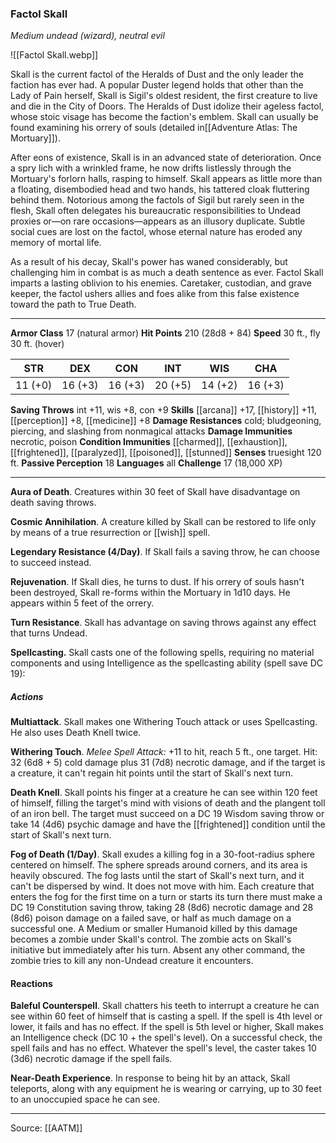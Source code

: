### Factol Skall
_Medium undead (wizard), neutral evil_

![[Factol Skall.webp]]

Skall is the current factol of the Heralds of Dust and the only leader the faction has ever had. A popular Duster legend holds that other than the Lady of Pain herself, Skall is Sigil's oldest resident, the first creature to live and die in the City of Doors. The Heralds of Dust idolize their ageless factol, whose stoic visage has become the faction's emblem. Skall can usually be found examining his orrery of souls (detailed in[[Adventure Atlas: The Mortuary]]).

After eons of existence, Skall is in an advanced state of deterioration. Once a spry lich with a wrinkled frame, he now drifts listlessly through the Mortuary's forlorn halls, rasping to himself. Skall appears as little more than a floating, disembodied head and two hands, his tattered cloak fluttering behind them. Notorious among the factols of Sigil but rarely seen in the flesh, Skall often delegates his bureaucratic responsibilities to Undead proxies or—on rare occasions—appears as an illusory duplicate. Subtle social cues are lost on the factol, whose eternal nature has eroded any memory of mortal life.

As a result of his decay, Skall's power has waned considerably, but challenging him in combat is as much a death sentence as ever. Factol Skall imparts a lasting oblivion to his enemies. Caretaker, custodian, and grave keeper, the factol ushers allies and foes alike from this false existence toward the path to True Death.




---

**Armor Class** 17 (natural armor)
**Hit Points** 210 (28d8 + 84)
**Speed** 30 ft., fly 30 ft. (hover)

| STR     | DEX     | CON     | INT     | WIS     | CHA     |
|---------|---------|---------|---------|---------|---------|
| 11 (+0) | 16 (+3) | 16 (+3) | 20 (+5) | 14 (+2) | 16 (+3) |

**Saving Throws** int +11, wis +8, con +9
**Skills** [[arcana]] +17, [[history]] +11, [[perception]] +8, [[medicine]] +8
**Damage Resistances** cold; bludgeoning, piercing, and slashing from nonmagical attacks
**Damage Immunities** necrotic, poison
**Condition Immunities** [[charmed]], [[exhaustion]], [[frightened]], [[paralyzed]], [[poisoned]], [[stunned]]
**Senses** truesight 120 ft.
**Passive Perception** 18
**Languages** all
**Challenge** 17 (18,000 XP)

---

**Aura of Death**. Creatures within 30 feet of Skall have disadvantage on death saving throws.

**Cosmic Annihilation**. A creature killed by Skall can be restored to life only by means of a true resurrection or [[wish]] spell.

**Legendary Resistance (4/Day)**. If Skall fails a saving throw, he can choose to succeed instead.

**Rejuvenation**. If Skall dies, he turns to dust. If his orrery of souls hasn't been destroyed, Skall re-forms within the Mortuary in 1d10 days. He appears within 5 feet of the orrery.

**Turn Resistance**. Skall has advantage on saving throws against any effect that turns Undead.

**Spellcasting.** Skall casts one of the following spells, requiring no material components and using Intelligence as the spellcasting ability (spell save DC 19):

##### Actions
**Multiattack**. Skall makes one Withering Touch attack or uses Spellcasting. He also uses Death Knell twice.

**Withering Touch**. _Melee Spell Attack:_ +11 to hit, reach 5 ft., one target. Hit: 32 (6d8 + 5) cold damage plus 31 (7d8) necrotic damage, and if the target is a creature, it can't regain hit points until the start of Skall's next turn.

**Death Knell**. Skall points his finger at a creature he can see within 120 feet of himself, filling the target's mind with visions of death and the plangent toll of an iron bell. The target must succeed on a DC 19 Wisdom saving throw or take 14 (4d6) psychic damage and have the [[frightened]] condition until the start of Skall's next turn.

**Fog of Death (1/Day)**. Skall exudes a killing fog in a 30-foot-radius sphere centered on himself. The sphere spreads around corners, and its area is heavily obscured. The fog lasts until the start of Skall's next turn, and it can't be dispersed by wind. It does not move with him. Each creature that enters the fog for the first time on a turn or starts its turn there must make a DC 19 Constitution saving throw, taking 28 (8d6) necrotic damage and 28 (8d6) poison damage on a failed save, or half as much damage on a successful one. A Medium or smaller Humanoid killed by this damage becomes a zombie under Skall's control. The zombie acts on Skall's initiative but immediately after his turn. Absent any other command, the zombie tries to kill any non-Undead creature it encounters.

#### Reactions
**Baleful Counterspell**. Skall chatters his teeth to interrupt a creature he can see within 60 feet of himself that is casting a spell. If the spell is 4th level or lower, it fails and has no effect. If the spell is 5th level or higher, Skall makes an Intelligence check (DC 10 + the spell's level). On a successful check, the spell fails and has no effect. Whatever the spell's level, the caster takes 10 (3d6) necrotic damage if the spell fails.

**Near-Death Experience**. In response to being hit by an attack, Skall teleports, along with any equipment he is wearing or carrying, up to 30 feet to an unoccupied space he can see.


---

Source: [[AATM]]